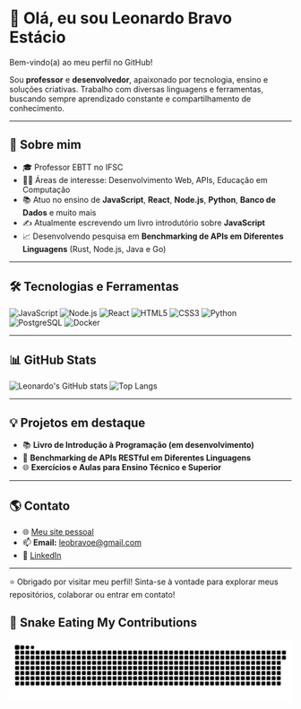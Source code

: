 # 👋 Olá, eu sou Leonardo Bravo Estácio

Bem-vindo(a) ao meu perfil no GitHub!

Sou **professor** e **desenvolvedor**, apaixonado por tecnologia, ensino e soluções criativas. Trabalho com diversas linguagens e ferramentas, buscando sempre aprendizado constante e compartilhamento de conhecimento.

---

## 🚀 Sobre mim

- 🎓 Professor EBTT no IFSC
- 👨‍💻 Áreas de interesse: Desenvolvimento Web, APIs, Educação em Computação
- 📚 Atuo no ensino de **JavaScript**, **React**, **Node.js**, **Python**, **Banco de Dados** e muito mais
- ✍️ Atualmente escrevendo um livro introdutório sobre **JavaScript**
- 📈 Desenvolvendo pesquisa em **Benchmarking de APIs em Diferentes Linguagens** (Rust, Node.js, Java e Go)

---

## 🛠️ Tecnologias e Ferramentas

![JavaScript](https://img.shields.io/badge/-JavaScript-F7DF1E?logo=javascript&logoColor=black)
![Node.js](https://img.shields.io/badge/-Node.js-339933?logo=node.js&logoColor=white)
![React](https://img.shields.io/badge/-React-61DAFB?logo=react&logoColor=black)
![HTML5](https://img.shields.io/badge/-HTML5-E34F26?logo=html5&logoColor=white)
![CSS3](https://img.shields.io/badge/-CSS3-1572B6?logo=css3&logoColor=white)
![Python](https://img.shields.io/badge/-Python-3776AB?logo=python&logoColor=white)
![PostgreSQL](https://img.shields.io/badge/-PostgreSQL-4169E1?logo=postgresql&logoColor=white)
![Docker](https://img.shields.io/badge/-Docker-2496ED?logo=docker&logoColor=white)

---

## 📊 GitHub Stats

![Leonardo's GitHub stats](https://github-readme-stats.vercel.app/api?username=leobravoe&show_icons=true&theme=default)
![Top Langs](https://github-readme-stats.vercel.app/api/top-langs/?username=leobravoe&layout=compact)

---

## 💡 Projetos em destaque

- 📚 **Livro de Introdução à Programação (em desenvolvimento)**
- 🔬 **Benchmarking de APIs RESTful em Diferentes Linguagens**
- 🌐 **Exercícios e Aulas para Ensino Técnico e Superior**

---

## 🌎 Contato

- 🌐 [Meu site pessoal](https://leobravoe.github.io/)
- 📫 **Email:** leobravoe@gmail.com
- 💼 [LinkedIn](https://www.linkedin.com/in/leobravoe)

---

⭐️ Obrigado por visitar meu perfil! Sinta-se à vontade para explorar meus repositórios, colaborar ou entrar em contato!

## 🐍 Snake Eating My Contributions

![snake gif](https://github.com/leobravoe/github-contribution-grid-snake/blob/main/dist/github-snake.svg)
